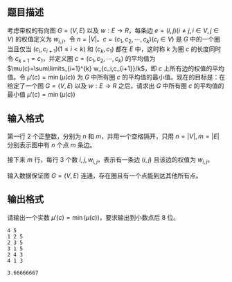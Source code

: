 ## 题目描述

考虑带权的有向图 $G=(V,E)$ 以及 $w:E \rightarrow R$，每条边 $e=(i,j)(i\neq j,i\in V,j\in V)$ 的权值定义为 $w_{i,j}$，令 $n=|V|$。$c=(c_1,c_2,\cdots,c_k)(c_i\in V)$ 是 $G$ 中的一个圈当且仅当 $(c_i,c_{i+1})(1\le i<k)$ 和 $(c_k,c_1)$ 都在 $E$ 中，这时称 $k$ 为圈 $c$ 的长度同时令 $c_{k+1}=c_1$，并定义圈 $c=(c_1,c_2,\cdots,c_k)$ 的平均值为 $\mu(c)=\sum\limits_{i=1}^{k} w_{c_i,c_{i+1}}/k$，即 $c$ 上所有边的权值的平均值。令 $\mu'(c)=\min(\mu(c))$ 为 $G$ 中所有圈 $c$ 的平均值的最小值。现在的目标是：在给定了一个图 $G=(V,E)$ 以及 $w:E \rightarrow R$ 之后，请求出 $G$ 中所有圈 $c$ 的平均值的最小值 $\mu'(c)=\min(\mu(c))$

## 输入格式

第一行 $2$ 个正整数，分别为 $n$ 和 $m$，并用一个空格隔开，只用 $n=|V|,m=|E|$ 分别表示图中有 $n$ 个点 $m$ 条边。

接下来 $m$ 行，每行 $3$ 个数 $i,j,w_{i,j}$，表示有一条边 $(i,j)$ 且该边的权值为 $w_{i,j}$。

输入数据保证图 $G=(V,E)$ 连通，存在圈且有一个点能到达其他所有点。

## 输出格式

请输出一个实数 $\mu'(c)=\min(\mu(c))$，要求输出到小数点后 $8$ 位。

```input1
4 5
1 2 5
2 3 5
3 1 5
2 4 3
4 1 3
```

```output1
3.66666667
```
